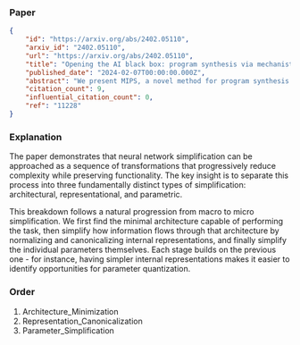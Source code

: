 ### Paper

```json
{
	"id": "https://arxiv.org/abs/2402.05110",
	"arxiv_id": "2402.05110",
	"url": "https://arxiv.org/abs/2402.05110",
	"title": "Opening the AI black box: program synthesis via mechanistic interpretability",
	"published_date": "2024-02-07T00:00:00.000Z",
	"abstract": "We present MIPS, a novel method for program synthesis based on automated mechanistic interpretability of neural networks trained to perform the desired task, auto-distilling the learned algorithm into Python code. We test MIPS on a benchmark of 62 algorithmic tasks that can be learned by an RNN and find it highly complementary to GPT-4: MIPS solves 32 of them, including 13 that are not solved by GPT-4 (which also solves 30). MIPS uses an integer autoencoder to convert the RNN into a finite state machine, then applies Boolean or integer symbolic regression to capture the learned algorithm. As opposed to large language models, this program synthesis technique makes no use of (and is therefore not limited by) human training data such as algorithms and code from GitHub. We discuss opportunities and challenges for scaling up this approach to make machine-learned models more interpretable and trustworthy.",
	"citation_count": 9,
	"influential_citation_count": 0,
	"ref": "11228"
}
```

### Explanation

The paper demonstrates that neural network simplification can be approached as a sequence of transformations that progressively reduce complexity while preserving functionality. The key insight is to separate this process into three fundamentally distinct types of simplification: architectural, representational, and parametric.

This breakdown follows a natural progression from macro to micro simplification. We first find the minimal architecture capable of performing the task, then simplify how information flows through that architecture by normalizing and canonicalizing internal representations, and finally simplify the individual parameters themselves. Each stage builds on the previous one - for instance, having simpler internal representations makes it easier to identify opportunities for parameter quantization.

### Order

1. Architecture_Minimization
2. Representation_Canonicalization
3. Parameter_Simplification
